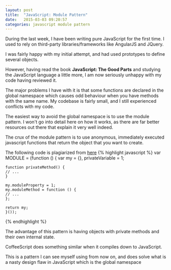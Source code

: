 ```yaml
---
layout: post
title:  "JavaScript: Module Pattern"
date:   2015-03-03 09:20:57
categories: javascript module pattern
---
```

During the last week, I have been writing pure JavaScript for the first time. I used to rely on third-party libraries/frameworks like AngularJS and JQuery.

I was fairly happy with my initial attempt, and had used prototypes to define several objects.

However, having read the book **JavaScript: The Good Parts** and studying the JavaScript language a little more, I am now seriously unhappy with my code having reviewed it.

The major problems I have with it is that some functions are declared in the global namespace which causes odd behaviour when you have methods with the same name. My codebase is fairly small, and I still experienced conflicts with my code.

The easiest way to avoid the global namespace is to use the module pattern. I won't go into detail here on how it works, as there are far better resources out there that explain it very well indeed.

The crux of the module pattern is to use anonymous, immediately executed javascript functions that return the object that you want to create.

The following code is plagiarized from [here](http://www.adequatelygood.com/JavaScript-Module-Pattern-In-Depth.html)
{% highlight javascript %}
var MODULE = (function () {
    var my = {},
    privateVariable = 1;

    function privateMethod() {
    // ...
    }

    my.moduleProperty = 1;
    my.moduleMethod = function () {
    // ...
    };

    return my;
    }());
{% endhighlight %}

The advantage of this pattern is having objects with private methods and their own internal state.

CoffeeScript does something similar when it compiles down to JavaScript.

This is a pattern I can see myself using from now on, and does solve what is a nasty design flaw in JavaScript which is the global namespace
